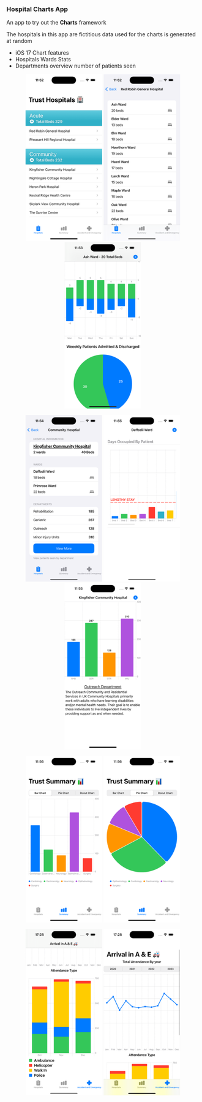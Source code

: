 ### Hospital Charts App

An app to try out the **Charts** framework

The hospitals in this app are fictitious data used for the charts is generated at random 

- iOS 17 Chart features
- Hospitals Wards Stats
- Departments overview number of patients seen


<p align="center">
    <img alt="Both Acute and community hospitals are selectable by trust total number of beds are listed" src="./Photos/Home.png", width="200"/>
    <img alt="Screen for all wards for the acute hospital are listed along with the number of beds" src="./Photos/AcuteDetail.png", width="200"/>
    <img alt="An acute ward admissions and discharges of patients for days in the week. A bar for Admitted and A bar for Discharged. A pie chart displays the statistics for the week." src="./Photos/AcuteChart.png", width="200"/>
</p>
<p align="center">
    <img alt="The wards are listed which goes to community beds view" src="./Photos/CommunityDetail.png", width="200"/>
    <img alt="Scrollable view with the length of stay by bed number for every bed in the ward" src="./Photos/CommunityBeds.png", width="200"/>
    <img alt="A bar chart of each department and the number of patients seen by week." src="./Photos/CommunityDepartments.png", width="200"/>
</p>

<p align="center">
    <img alt="" src="./Photos/TrustSummaryBar.png", width="200"/>
    <img alt="" src="./Photos/TrustSummaryPie.png", width="200"/>
   <!--  <img alt="" src="./Photos/CommunityDepartments.png", width="200"/> -->
</p>

<p align="center">
    <img alt="" src="./Photos/AandEAttendance.png", width="200"/>
    <img alt="" src="./Photos/AandELine.png", width="200"/>
   <!--  <img alt="" src="./Photos/CommunityDepartments.png", width="200"/> -->
</p>
